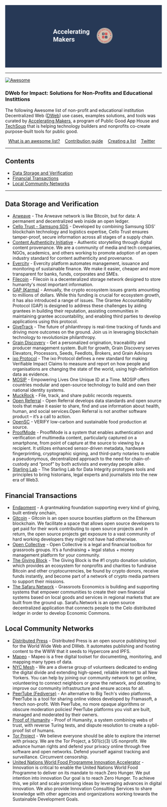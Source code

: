 <div align="center">
	<img src="media/Accel-Makers-Notion-Banner2.png" alt="Public Good App House - Accelerating Makers">
</div>

---

[![Awesome](https://awesome.re/badge.svg)](https://awesome.re)

### DWeb for Impact: Solutions for Non-Profits and Educational Instittions

The following Awesome list of non-profit and educational institution Decentralized Web ([DWeb](https://wiki.mozilla.org/Dweb)) use cases, examples solutions, and tools was curated by [Accelerating Makers](https://acceleratingmakers.publicgoodapphouse.org/), a program of Public Good App House and [TechSoup](https://www.techsoup.org/) that is helping technology builders and nonprofits co-create purpose-built tools for public good.

<p align="center">
	<a href="awesome.md">What is an awesome list?</a>&nbsp;&nbsp;&nbsp;
	<a href="contributing.md">Contribution guide</a>&nbsp;&nbsp;&nbsp;
	<a href="create-list.md">Creating a list</a>&nbsp;&nbsp;&nbsp;
	<a href="https://twitter.com/awesome__re">Twitter</a>&nbsp;&nbsp;&nbsp;
</p>

---

## Contents

- [Data Storage and Verification](#data-storage-and-verification)
- [Financial Transactions](#financial-transactions)
- [Local Community Networks](#local-community-networks)

---

## Data Storage and Verification

- [Arweave](https://www.arweave.org/) - The Arweave network is like Bitcoin, but for data: A permanent and decentralized web inside an open ledger.
- [Cello Trust - Samsung SDS](https://www.samsungsds.com/en/blockchain-logistics-platform/cello-trust.html) - Developed by combining Samsung SDS’ blockchain technology and logistics expertise, Cello Trust ensures tamper-proof, secure information across all stages of a supply chain.
- [Content Authenticity Initiative](https://contentauthenticity.org/) - Authentic storytelling through digital content provenance. We are a community of media and tech companies, NGOs, academics, and others working to promote adoption of an open industry standard for content authenticity and provenance.
- [Evercity](https://evercity.io/) - Evercity platform automates management, issuance and monitoring of sustainable finance. We make it easier, cheaper and more transparent for banks, funds, corporates and SMEs.
- [Filecoin](https://filecoin.io/) - Filecoin is a decenteralized storage network designed to store humanity's most important information.
- [GAP (Karma)](https://gap.karmahq.xyz/) - Annually, the crypto ecosystem issues grants amounting to millions of dollars. While this funding is crucial for ecosystem growth, it has also introduced a range of issues. The Grantee Accountability Protocol (GAP) is designed to address these challenges by aiding grantees in building their reputation, assisting communities in maintaining grantee accountability, and enabling third parties to develop applications using this protocol.
- [GiveTrack](https://www.givetrack.org) - The future of philanthropy is real-time tracking of funds and driving more outcomes on the ground. Join us in leveraging blockchain technology to revolutionize philanthropy.
- [Grain Discovery](https://graindiscovery.com/home) - Get a personalized origination, traceability and producer management system. Built for growth, Grain Discovery serves Elevators, Processors, Seeds, Feedlots, Brokers, and Grain Advisors
- [ixo Protocol](https://www.ixo.world/) - The ixo Protocol defines a new standard for making Verifiable Impact Claims to measure and report on how people and organisations are changing the state of the world, using high-definition data as evidence.
- [MOSIP](https://www.mosip.io/) - Empowering Lives
One Unique ID at a Time. MOSIP offers countries modular and open-source technology to build and own their national identity systems.
- [MuckRock](https://www.muckrock.com/) - File, track, and share public records requests.
- [Open Referral](https://openreferral.org/) - Open Referral develops data standards and open source tools that make it easier to share, find and use information about health, human, and social services.Open Referral is not another software product – it’s a call to action.
- [OpenSC](https://opensc.org) - VERIFY low-carbon and sustainable food production at source.
- [ProofMode](https://proofmode.org) - ProofMode is a system that enables authentication and verification of multimedia content, particularly captured on a smartphone, from point of capture at the source to viewing by a recipient. It utilizes enhanced sensor-driven metadata, hardware fingerprinting, cryptographic signing, and third-party notaries to enable a pseudonymous, decentralized approach to the need for chain-of-custody and “proof” by both activists and everyday people alike.
- [Starling Lab](https://www.starlinglab.org/) - The Starling Lab for Data Integrity prototypes tools and principles to bring historians, legal experts and journalists into the new era of Web3.

## Financial Transactions

- [Endaoment](https://endaoment.org/) - A grantmaking foundation supporting every kind of giving, built entirely onchain,
- [Gitcoin](https://www.gitcoin.co/) - Gitcoin is an open source bounties platform on the Ethereum blockchain. We facilitate a space that allows open source developers to get paid for their work contributing to open source projects and in return, the open source projects get exposure to a vast community of hard working developers they might not have had otherwise.
- [Open Collective](https://opencollective.com/) - Open Collective is a legal and financial toolbox for grassroots groups. It’s a fundraising + legal status + money management platform for your community.
- [The Giving Block](https://thegivingblock.com/) - The Giving Block is the #1 crypto donation solution, which provides an ecosystem for nonprofits and charities to fundraise Bitcoin and other cryptocurrencies, be found by crypto donors, receive funds instantly, and become part of a network of crypto media partners to support their missions.
- [The Safaru Network](https://www.grassrootseconomics.org/pages/sarafu-network) - Grassroots Economics is building and supporting systems that empower communities to create their own financial systems based on local goods and services in regional markets that are built from the ground up. Sarafu.Network is an open source decentralized application that connects people to the Celo distributed ledger in order to develop Economic Commons.

## Local Community Networks

- [Distributed Press](https://distributed.press/) - Distributed Press is an open source publishing tool for the World Wide Web and DWeb. It automates publishing and hosting content to the WWW that it seeds to Hypercore and IPFS.
- [Mapeo](https://www.digital-democracy.org/mapeo) - Mapeo is a free digital toolset for documenting, monitoring, and mapping many types of data.
- [NYC Mesh](https://www.nycmesh.net/) - We are a diverse group of volunteers dedicated to ending the digital divide and extending high-speed, reliable internet to all New Yorkers. You can help by joining our community network to get online, volunteering to connect neighbors or grow the network, and donating to improve our community infrastructure and ensure access for all.
- [PeerTube (Fediverse)](https://joinpeertube.org/en_US) - An alternative to Big Tech's video platforms. PeerTube is a tool for sharing online videos developed by Framasoft, a french non-profit. With PeerTube, no more opaque algorithms or obscure moderation policies! PeerTube platforms you visit are built, managed and moderated by their owners.
- [Proof of Humanity](https://proofofhumanity.id) - Proof of Humanity, a system combining webs of trust, with reverse Turing tests, and dispute resolution to create a sybil-proof list of humans.
- [Tor Project](https://www.torproject.org/) - We believe everyone should be able to explore the internet with privacy. We are the Tor Project, a 501(c)(3) US nonprofit. We advance human rights and defend your privacy online through free software and open networks. Defend yourself against tracking and surveillance. Circumvent censorship.
- [United Nations World Food Programme Innovation Accelerator](https://innovation.wfp.org/) - Innovation is critical to enable the United Nations World Food Programme to deliver on its mandate to reach Zero Hunger. We put intention into innovation
Our goal is to reach Zero Hunger. To achieve this, we pilot and scale promising ideas by leveraging advances in digital innovation. We also provide Innovation Consulting Services to share knowledge with other agencies and organizations working towards the Sustainable Development Goals.
